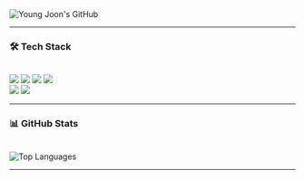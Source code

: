 <div class="header">
      <img src="https://capsule-render.vercel.app/api?type=transparent&fontColor=F5C0CA&text=YoungJoon's%20GitHub%20&height=150&fontSize=60&descAlignY=75&descAlign=60" alt="Young Joon's GitHub">
</div>

---

<h3>🛠 Tech Stack</h3>
<br>
<div>
    <img src="https://img.shields.io/badge/GIT-E44C30?style=for-the-badge&logo=git&logoColor=white">
    <img src="https://img.shields.io/badge/Python-3776AB?style=for-the-badge&logo=python&logoColor=white">
    <img src="https://img.shields.io/badge/Java-ED8B00?style=for-the-badge&logo=openjdk&logoColor=white">
    <img src="https://img.shields.io/badge/spring-6DB33F?style=for-the-badge&logo=spring&logoColor=white"> 
    <br>
    <img src="https://img.shields.io/badge/MySQL-00000F?style=for-the-badge&logo=mysql&logoColor=white">
    <img src="https://img.shields.io/badge/docker-%230db7ed.svg?style=for-the-badge&logo=docker&logoColor=white">
</div>

---

<h3>📊 GitHub Stats</h3>
<br>
<div>
    <img src="https://github-readme-stats.vercel.app/api/top-langs/?username=LYJ0304&hide_border=true&card_width=400&layout=compact" alt="Top Languages">
</div>

---

